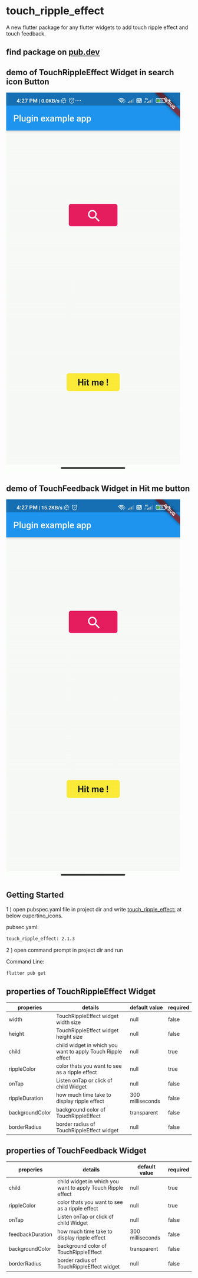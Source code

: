 # touch_ripple_effect

A new flutter package for any flutter widgets to add touch ripple effect and touch feedback.

## find package on [pub.dev](https://pub.dev/packages?q=touch_ripple_effect)

## demo of TouchRippleEffect Widget in search icon Button

![TouchRippleEffect](./screenshots/touch_ripple_effect.gif)

## demo of TouchFeedback Widget in Hit me button

![TouchRippleEffect](./screenshots/touch_feedback.gif)

## Getting Started

1 ) open pubspec.yaml file in project dir and write [touch_ripple_effect:](https://github.com/Adityapanther/flutter-touch-ripple-effect) at below cupertino_icons.

pubsec.yaml:

```bash
touch_ripple_effect: 2.1.3
```

2 ) open command prompt in project dir and run

Command Line:

```bash
flutter pub get
```

## properties of TouchRippleEffect Widget

properies | details| default value|required|
---|---|---|---
width| TouchRippleEffect widget width size| null| false
height| TouchRippleEffect widget height size| null| false
child| child widget in which you want to apply Touch Ripple effect| null| true
rippleColor| color thats you want to see as a ripple effect| null | true
onTap| Listen onTap or click of child Widget| null| false
rippleDuration| how much time take to display ripple effect| 300 milliseconds| false
backgroundColor| background color of TouchRippleEffect| transparent| false
borderRadius|border radius of TouchRippleEffect widget| null| false

## properties of TouchFeedback Widget

properies | details| default value|required|
---|---|---|---
child| child widget in which you want to apply Touch Ripple effect| null| true
rippleColor| color thats you want to see as a ripple effect| null | true
onTap| Listen onTap or click of child Widget| null| false
feedbackDuration| how much time take to display ripple effect| 300 milliseconds| false
backgroundColor| background color of TouchRippleEffect| transparent| false
borderRadius|border radius of TouchRippleEffect widget| null| false

